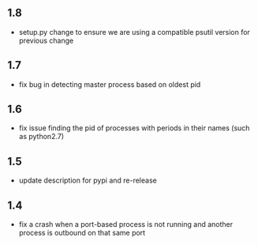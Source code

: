 1.8
---
- setup.py change to ensure we are using a compatible psutil version for
  previous change

1.7
---
- fix bug in detecting master process based on oldest pid

1.6
---
- fix issue finding the pid of processes with periods in their names (such as python2.7)

1.5
---
- update description for pypi and re-release

1.4
---
- fix a crash when a port-based process is not running and another process is outbound on that same port
